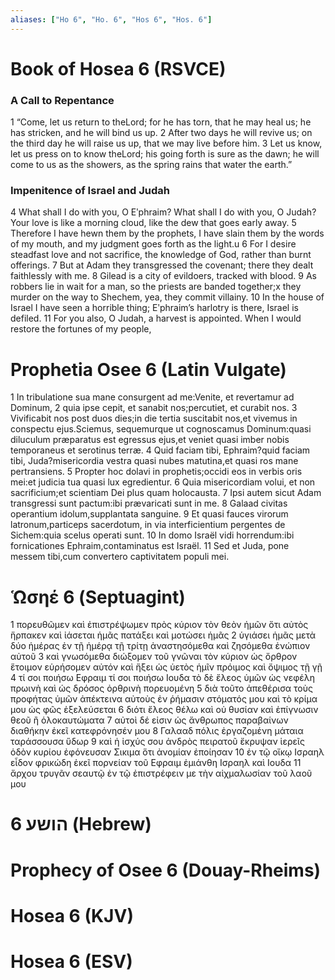 ```yaml
---
aliases: ["Ho 6", "Ho. 6", "Hos 6", "Hos. 6"]
---
```



# Book of Hosea 6 (RSVCE)

### A Call to Repentance
1 “Come, let us return to theLord; for he has torn, that he may heal us; he has stricken, and he will bind us up.
2 After two days he will revive us; on the third day he will raise us up, that we may live before him.
3 Let us know, let us press on to know theLord; his going forth is sure as the dawn; he will come to us as the showers, as the spring rains that water the earth.”
### Impenitence of Israel and Judah
4 What shall I do with you, O Eʹphraim? What shall I do with you, O Judah? Your love is like a morning cloud, like the dew that goes early away.
5 Therefore I have hewn them by the prophets, I have slain them by the words of my mouth, and my judgment goes forth as the light.u
6 For I desire steadfast love and not sacrifice, the knowledge of God, rather than burnt offerings.
7 But at Adam they transgressed the covenant; there they dealt faithlessly with me.
8 Gilead is a city of evildoers, tracked with blood.
9 As robbers lie in wait for a man, so the priests are banded together;x they murder on the way to Shechem, yea, they commit villainy.
10 In the house of Israel I have seen a horrible thing; Eʹphraim’s harlotry is there, Israel is defiled.
11 For you also, O Judah, a harvest is appointed. When I would restore the fortunes of my people,


# Prophetia Osee 6 (Latin Vulgate)

1 In tribulatione sua mane consurgent ad me:Venite, et revertamur ad Dominum,
2 quia ipse cepit, et sanabit nos;percutiet, et curabit nos.
3 Vivificabit nos post duos dies;in die tertia suscitabit nos,et vivemus in conspectu ejus.Sciemus, sequemurque ut cognoscamus Dominum:quasi diluculum præparatus est egressus ejus,et veniet quasi imber nobis temporaneus et serotinus terræ.
4 Quid faciam tibi, Ephraim?quid faciam tibi, Juda?misericordia vestra quasi nubes matutina,et quasi ros mane pertransiens.
5 Propter hoc dolavi in prophetis;occidi eos in verbis oris mei:et judicia tua quasi lux egredientur.
6 Quia misericordiam volui, et non sacrificium;et scientiam Dei plus quam holocausta.
7 Ipsi autem sicut Adam transgressi sunt pactum:ibi prævaricati sunt in me.
8 Galaad civitas operantium idolum,supplantata sanguine.
9 Et quasi fauces virorum latronum,particeps sacerdotum, in via interficientium pergentes de Sichem:quia scelus operati sunt.
10 In domo Israël vidi horrendum:ibi fornicationes Ephraim,contaminatus est Israël.
11 Sed et Juda, pone messem tibi,cum convertero captivitatem populi mei.


# Ὡσηέ 6 (Septuagint)

1 πορευθῶμεν καὶ ἐπιστρέψωμεν πρὸς κύριον τὸν θεὸν ἡμῶν ὅτι αὐτὸς ἥρπακεν καὶ ἰάσεται ἡμᾶς πατάξει καὶ μοτώσει ἡμᾶς
2 ὑγιάσει ἡμᾶς μετὰ δύο ἡμέρας ἐν τῇ ἡμέρᾳ τῇ τρίτῃ ἀναστησόμεθα καὶ ζησόμεθα ἐνώπιον αὐτοῦ
3 καὶ γνωσόμεθα διώξομεν τοῦ γνῶναι τὸν κύριον ὡς ὄρθρον ἕτοιμον εὑρήσομεν αὐτόν καὶ ἥξει ὡς ὑετὸς ἡμῖν πρόιμος καὶ ὄψιμος τῇ γῇ
4 τί σοι ποιήσω Εφραιμ τί σοι ποιήσω Ιουδα τὸ δὲ ἔλεος ὑμῶν ὡς νεφέλη πρωινὴ καὶ ὡς δρόσος ὀρθρινὴ πορευομένη
5 διὰ τοῦτο ἀπεθέρισα τοὺς προφήτας ὑμῶν ἀπέκτεινα αὐτοὺς ἐν ῥήμασιν στόματός μου καὶ τὸ κρίμα μου ὡς φῶς ἐξελεύσεται
6 διότι ἔλεος θέλω καὶ οὐ θυσίαν καὶ ἐπίγνωσιν θεοῦ ἢ ὁλοκαυτώματα
7 αὐτοὶ δέ εἰσιν ὡς ἄνθρωπος παραβαίνων διαθήκην ἐκεῖ κατεφρόνησέν μου
8 Γαλααδ πόλις ἐργαζομένη μάταια ταράσσουσα ὕδωρ
9 καὶ ἡ ἰσχύς σου ἀνδρὸς πειρατοῦ ἔκρυψαν ἱερεῖς ὁδὸν κυρίου ἐφόνευσαν Σικιμα ὅτι ἀνομίαν ἐποίησαν
10 ἐν τῷ οἴκῳ Ισραηλ εἶδον φρικώδη ἐκεῖ πορνείαν τοῦ Εφραιμ ἐμιάνθη Ισραηλ καὶ Ιουδα
11 ἄρχου τρυγᾶν σεαυτῷ ἐν τῷ ἐπιστρέφειν με τὴν αἰχμαλωσίαν τοῦ λαοῦ μου


# 6 הושע (Hebrew)


# Prophecy of Osee 6 (Douay-Rheims)


# Hosea 6 (KJV)


# Hosea 6 (ESV)

